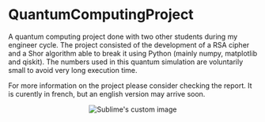 # QuantumComputingProject

A quantum computing project done with two other students during my engineer cycle. The project consisted of the development of a RSA cipher and a Shor algorithm able to break it using Python (mainly numpy, matplotlib and qiskit). The numbers used in this quantum simulation are voluntarily small to avoid very long execution time.

For more information on the project please consider checking the report. It is curently in french, but an english version may arrive soon.
 <p align="center">
  <img src="https://upload.wikimedia.org/wikipedia/commons/thumb/6/6b/Shor%27s_algorithm.svg/450px-Shor%27s_algorithm.svg.png" alt="Sublime's custom image"/>
</p>
